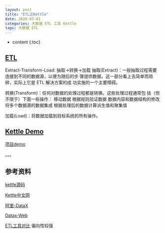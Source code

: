 ```yaml
---
layout: post
title: "ETL之Kettle"
date: 2020-03-01
categories: 大数据 ETL 工具 Kettle
tags: 大数据 ETL
---
```


* content
{:toc}

## [ETL](https://baike.baidu.com/item/ETL/1251949?fr=aladdin)

Extract-Transform-Load: 抽取->转换->加载
抽取(Extract)：一般抽取过程需要连接到不同的数据源，以便为随后的步 骤提供数据。这一部分看上去简单而琐碎，实际上它是 ETL 解决方案的成 功实施的一个主要障碍。

转换(Transform)：任何对数据的处理过程都是转换。这些处理过程通常包
括（但不限于）下面一些操作：
移动数据
根据规则验证数据
数据内容和数据结构的修改
将多个数据源的数据集成
根据处理后的数据计算派生值和聚集值

加载(Load)：将数据加载到目标系统的所有操作。

## [Kettle Demo](http://www.kettle.net.cn/blog/category/demo/)

[项目demo](https://gitee.com/xushj/etl-demo)

。。。



## 参考资料

[kettle源码](https://github.com/pentaho/pentaho-kettle)

[Kettle中文网](http://www.kettle.net.cn/category/demo)

[阿里-DataX](https://github.com/alibaba/DataX)

[Datax-Web](https://github.com/WeiYe-Jing/datax-web)

[ETL工具对比](https://www.cnblogs.com/DataPipeline2018/p/11131723.html)  偏向性较强